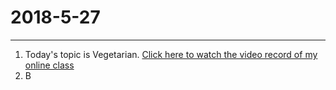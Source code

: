 2018-5-27
===
***

1. Today's topic is Vegetarian. [Click here to watch the video record of my online class](http://straindown.quanshi.com/doc/classroom/mp4convert/3084465zh_CN.mp4)
2. B